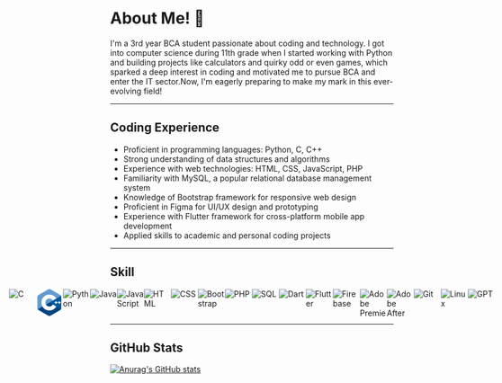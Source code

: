 # About Me! 👋

I'm a 3rd year BCA student passionate about coding and technology. I got into computer science during 11th grade when I started working with Python and building projects like calculators and quirky odd or even games, which sparked a deep interest in coding and motivated me to pursue BCA and enter the IT sector.Now, I'm eagerly preparing to make my mark in this ever-evolving field!

---

## Coding Experience

- Proficient in programming languages: Python, C, C++
- Strong understanding of data structures and algorithms
- Experience with web technologies: HTML, CSS, JavaScript, PHP
- Familiarity with MySQL, a popular relational database management system
- Knowledge of Bootstrap framework for responsive web design
- Proficient in Figma for UI/UX design and prototyping
- Experience with Flutter framework for cross-platform mobile app development
- Applied skills to academic and personal coding projects

---

## Skill

<div style="display: flex; justify-content: center;">
  <img src="https://img.icons8.com/color/48/000000/c-programming.png" alt="C" width="48" height="48" />
  <img src="https://raw.githubusercontent.com/devicons/devicon/master/icons/cplusplus/cplusplus-original.svg" alt="C++" width="48" height="48" />
  <img src="https://img.icons8.com/color/48/000000/python.png" alt="Python" width="48" height="48" />
  <img src="https://img.icons8.com/color/48/000000/java-coffee-cup-logo.png" alt="Java" width="48" height="48" />
  <img src="https://img.icons8.com/color/48/000000/javascript.png" alt="JavaScript" width="48" height="48" />
  <img src="https://img.icons8.com/color/48/000000/html-5.png" alt="HTML" width="48" height="48" />
  <img src="https://img.icons8.com/color/48/000000/css3.png" alt="CSS" width="48" height="48" />
  <img src="https://img.icons8.com/color/48/000000/bootstrap.png" alt="Bootstrap" width="48" height="48" />
  <img src="https://img.icons8.com/officel/48/000000/php-logo.png" alt="PHP" width="48" height="48" />
  <img src="https://img.icons8.com/color/48/000000/sql.png" alt="SQL" width="48" height="48" />
  <img src="https://img.icons8.com/color/48/000000/dart.png" alt="Dart" width="48" height="48" />
  <img src="https://img.icons8.com/color/48/000000/flutter.png" alt="Flutter" width="48" height="48" />
  <img src="https://img.icons8.com/color/48/000000/firebase.png" alt="Firebase" width="48" height="48" />
  <img src="https://img.icons8.com/color/48/000000/adobe-premiere-pro.png" alt="Adobe Premiere" width="48" height="48" />
  <img src="https://img.icons8.com/color/48/000000/adobe-after-effects.png" alt="Adobe After Effects" width="48" height="48" />
  <img src="https://img.icons8.com/color/48/000000/git.png" alt="Git" width="48" height="48" />
  <img src="https://img.icons8.com/color/48/000000/linux.png" alt="Linux" width="48" height="48" />
  <img src="https://pnghive.com/core/images/full/chat-gpt-logo-png-1680405922.png" alt="GPT" width="48" height="48" />
</div>

---

## GitHub Stats

[![Anurag's GitHub stats](https://github-readme-stats.vercel.app/api?username=Vrindtime&show_icons=true&theme=dracula)](https://github.com/anuraghazra/github-readme-stats)

<!--
**Vrindtime/Vrindtime** is a ✨ _special_ ✨ repository because its `README.md` (this file) appears on your GitHub profile.

Here are some ideas to get you started:

- 🔭 I’m currently working on ...
- 🌱 I’m currently learning ...
- 👯 I’m looking to collaborate on ...
- 🤔 I’m looking for help with ...
- 💬 Ask me about ...
- 📫 How to reach me: ...
- 😄 Pronouns: ...
- ⚡ Fun fact: ...
-->
